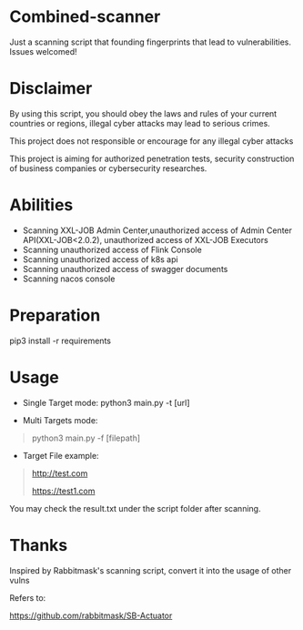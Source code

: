 # Combined-scanner
Just a scanning script that founding fingerprints that lead to vulnerabilities. 
Issues welcomed!

# Disclaimer
By using this script, you should obey the laws and rules of your current countries or regions, illegal cyber attacks may lead to serious crimes.

This project does not responsible or encourage for any illegal cyber attacks

This project is aiming for authorized penetration tests, security construction of business companies or cybersecurity researches.

# Abilities

- Scanning XXL-JOB Admin Center,unauthorized access of Admin Center API(XXL-JOB<2.0.2), unauthorized access of XXL-JOB Executors
- Scanning unauthorized access of Flink Console
- Scanning unauthorized access of k8s api
- Scanning unauthorized access of swagger documents
- Scanning nacos console

# Preparation
  pip3 install -r requirements

# Usage
  - Single Target mode:
  python3 main.py -t [url]

  - Multi Targets mode:
  > python3 main.py -f [filepath]

  - Target File example:
  > http://test.com
>  
  > https://test1.com

You may check the result.txt under the script folder after scanning.


# Thanks

Inspired by Rabbitmask's scanning script, convert it into the usage of other vulns

Refers to:

https://github.com/rabbitmask/SB-Actuator
